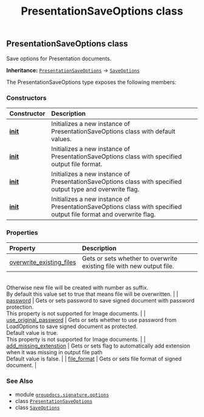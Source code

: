 ﻿---
title: PresentationSaveOptions class
second_title: GroupDocs.Signature for Python via .NET API References
description: 
type: docs
url: /python-net/groupdocs.signature.options/presentationsaveoptions/
is_root: false
weight: 290
---

## PresentationSaveOptions class

Save options for Presentation documents.



**Inheritance:** [`PresentationSaveOptions`](/signature/python-net/groupdocs.signature.options/presentationsaveoptions) → 
[`SaveOptions`](/signature/python-net/groupdocs.signature.options/saveoptions)



The PresentationSaveOptions type exposes the following members:

### Constructors
| Constructor | Description |
| :- | :- |
| [__init__](/signature/python-net/groupdocs.signature.options/presentationsaveoptions/__init__/#) | Initializes a new instance of PresentationSaveOptions class with default values. |
| [__init__](/signature/python-net/groupdocs.signature.options/presentationsaveoptions/__init__/#groupdocs.signature.domain.PresentationSaveFileFormat) | Initializes a new instance of PresentationSaveOptions class with specified output file format. |
| [__init__](/signature/python-net/groupdocs.signature.options/presentationsaveoptions/__init__/#bool) | Initializes a new instance of PresentationSaveOptions class with specified output type and overwrite flag. |
| [__init__](/signature/python-net/groupdocs.signature.options/presentationsaveoptions/__init__/#groupdocs.signature.domain.PresentationSaveFileFormat-bool) | Initializes a new instance of PresentationSaveOptions class with specified output file format and overwrite flag. |


### Properties
| Property | Description |
| :- | :- |
| [overwrite_existing_files](/signature/python-net/groupdocs.signature.options/presentationsaveoptions/overwrite_existing_files) | Gets or sets whether to overwrite existing file with new output file. <br/>Otherwise new file will be created with number as suffix.<br/>By default this value set to true that means file will be overwritten. |
| [password](/signature/python-net/groupdocs.signature.options/presentationsaveoptions/password) | Gets or sets password to save signed document with password protection.<br/>This property is not supported for Image documents. |
| [use_original_password](/signature/python-net/groupdocs.signature.options/presentationsaveoptions/use_original_password) | Gets or sets whether to use password from LoadOptions to save signed document as protected.<br/>Default value is true.<br/>This property is not supported for Image documents. |
| [add_missing_extenstion](/signature/python-net/groupdocs.signature.options/presentationsaveoptions/add_missing_extenstion) | Gets or sets flag to automatically add extension when it was missing in output file path<br/>Default value is false. |
| [file_format](/signature/python-net/groupdocs.signature.options/presentationsaveoptions/file_format) | Gets or sets file format of signed document. |



### See Also
* module [`groupdocs.signature.options`](..)
* class [`PresentationSaveOptions`](/signature/python-net/groupdocs.signature.options/presentationsaveoptions)
* class [`SaveOptions`](/signature/python-net/groupdocs.signature.options/saveoptions)

